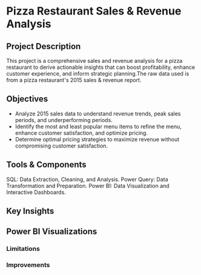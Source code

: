 # Pizza Restaurant Sales & Revenue Analysis  

## Project Description 

This project is a comprehensive sales and revenue analysis for a pizza restaurant to derive actionable insights that can boost profitability, enhance customer experience, and inform strategic planning.The raw data used is from a pizza restaurant's 2015 sales & revenue report. 

## Objectives

- Analyze 2015 sales data to understand revenue trends, peak sales periods, and underperforming periods.
- Identify the most and least popular menu items to refine the menu, enhance customer satisfaction, and optimize pricing.
- Determine optimal pricing strategies to maximize revenue without compromising customer satisfaction. 

## Tools & Components 

SQL: Data Extraction, Cleaning, and Analysis.
Power Query: Data Transformation and Preparation.
Power BI: Data Visualization and Interactive Dashboards.

## Key Insights 


## Power BI Visualizations



### Limitations



### Improvements 



